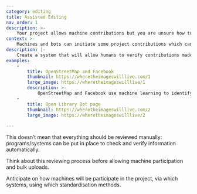 ```yaml
---
category: editing
title: Assisted Editing
nav_order: 1
description: >-
    Your project allows machine contributions but you are unsure how to check that the contributions meet the standards required.
context: >-
    Machines and bots can initiate some project contributions which can include imported bulk data or  new entries/edits. It is important that there is human verification to check  that these records are correct, in line with the project’s schema and the standards.
description: |-
    Create a system that will allow humans to verify contributions made by machines, whether they are bots or artificial intelligence (AI) machines.
examples:
    -
        title: OpenStreetMap and Facebook
        thumbnail: https://wheretheimageswilllive.com/1
        large_image: https://wheretheimageswilllive/1
        description: >-
            OpenStreetMap and Facebook use machine learning to identify roads. The suggested amendments are not immediately added to the database. Instead the project uses a custom extendable tool as an interface to confirm if the machine-learning submission is correct. If correct, the contribution is added directly into the database.
    -
        title: Open Library Bot page
        thumbnail: https://wheretheimageswilllive.com/2
        large_image: https://wheretheimageswilllive/2
    
---
```


This doesn’t mean that everything should be reviewed manually: programs/systems can be put in place to check and verify information automatically.

Think about this reviewing process before allowing machine participation and bulk uploads.

Anticipate on how machines will be participate in the project, via which systems, using which standardisation methods.
